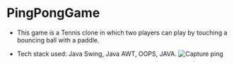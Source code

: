 # PingPongGame
- This game is a Tennis clone in which two players can play by touching a bouncing ball with a paddle.

- Tech stack used: Java Swing,  Java AWT, OOPS,  JAVA.
![Capture ping](https://user-images.githubusercontent.com/116874340/224524995-4dc0795e-8755-4f20-8fe2-6273bd13e559.PNG)

